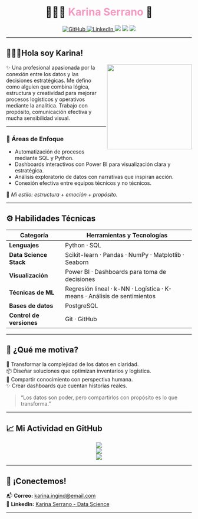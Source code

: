 <!-- 🌸 PORTADA CON ESTILO COQUETO Y PROFESIONAL -->

<h1 align="center">
  👩🏻‍💻 <span style="color:#f49ac2;">Karina Serrano</span> 🌸
</h1>

</p>

<p align="center">
  <a href="https://github.com/KarinaSerrM">
    <img src="https://img.shields.io/github/followers/KarinaSerrM?label=GitHub&style=social" alt="GitHub"/>
  </a>
  <a href="https://www.linkedin.com/in/karina-serrano-data-science">
    <img src="https://img.shields.io/badge/LinkedIn-Karina%20Serrano-0077B5?style=flat-square&logo=linkedin" alt="LinkedIn"/>
  </a>
  <img src="https://img.shields.io/badge/Data%20Science-Con%20propósito%20y%20pasión-f49ac2?style=flat-square" />
  <img src="https://img.shields.io/badge/SQL-Precisión%20y%20Control-00bfff?style=flat-square&logo=sqlite" />
  <img src="https://img.shields.io/badge/Power%20BI-Visualización%20Estratégica-ffbf00?style=flat-square&logo=powerbi" />
</p>


---


<h2> 👩🏻‍💼Hola soy Karina! </h2>
<img align='right' src="https://media.giphy.com/media/ieyl9zmCjO4b4t6qoY/giphy.gif" width="230">


✨  Una profesional apasionada por la conexión entre los datos y las decisiones estratégicas.
Me defino como alguien que combina lógica, estructura y creatividad para mejorar procesos logísticos y operativos mediante la analítica. Trabajo con propósito, comunicación efectiva y mucha sensibilidad visual.

---

### 🎯 Áreas de Enfoque

- Automatización de procesos mediante SQL y Python.
- Dashboards interactivos con Power BI para visualización clara y estratégica.
- Análisis exploratorio de datos con narrativas que inspiran acción.
- Conexión efectiva entre equipos técnicos y no técnicos.

📌 _Mi estilo: estructura + emoción + propósito._

---

## ⚙️ Habilidades Técnicas

| Categoría                 | Herramientas y Tecnologías                                                                 |
|--------------------------|---------------------------------------------------------------------------------------------|
| **Lenguajes**            | Python · SQL                                                                               |
| **Data Science Stack**   | Scikit-learn · Pandas · NumPy · Matplotlib · Seaborn                                      |
| **Visualización**        | Power BI · Dashboards para toma de decisiones                                              |
| **Técnicas de ML**       | Regresión lineal · k-NN · Logística · K-means · Análisis de sentimientos                  |
| **Bases de datos**       | PostgreSQL                                                                                 |
| **Control de versiones** | Git · GitHub                                                                               |

---

## 🌱 ¿Qué me motiva?

🌈 Transformar la complejidad de los datos en claridad.  
📦 Diseñar soluciones que optimizan inventarios y logística.  
🤝 Compartir conocimiento con perspectiva humana.  
✨ Crear dashboards que cuentan historias reales.

> “Los datos son poder, pero compartirlos con propósito es lo que transforma.”

---

## 📈 Mi Actividad en GitHub

<p align="center">
  <img src="https://github-readme-stats.vercel.app/api?username=KarinaSerrM&theme=dark&show_icons=true&count_private=true&hide_border=false&title_color=f49ac2&icon_color=00bfff&text_color=ecf0f1&bg_color=2c3e50" />
  <br/>
  <img src="https://github-readme-streak-stats.herokuapp.com/?user=KarinaSerrM&theme=dark&hide_border=false&stroke=f49ac2&background=2c3e50&currstreak_color=00bfff&ring=00bfff&side_main=ecf0f1&side_border=ecf0f1&dates=ecf0f1" />
  <br/>
  <img src="https://github-readme-stats.vercel.app/api/top-langs/?username=KarinaSerrM&theme=dark&layout=compact&title_color=f49ac2&icon_color=00bfff&text_color=ecf0f1&bg_color=2c3e50" />
</p>

---

## 🤝 ¡Conectemos!

📬 **Correo:** karina.ingind@email.com  
🔗 **LinkedIn:** [Karina Serrano - Data Science](https://www.linkedin.com/in/karina-serrano-data-science)

---

